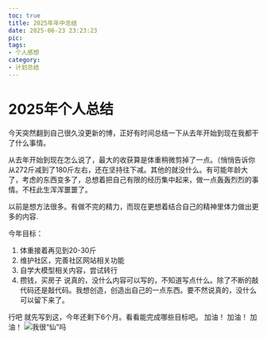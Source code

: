 ```yaml
---
toc: true
title: 2025年年中总结
date: 2025-06-23 23:23:23
pic: 
tags:
- 个人感想
category: 
- 计划总结
---
```


# 2025年个人总结

今天突然翻到自己很久没更新的博，正好有时间总结一下从去年开始到现在我都干了什么事情。

从去年开始到现在怎么说了，最大的收获算是体重稍微剪掉了一点。（悄悄告诉你 从272斤减到了180斤左右，还在坚持往下减。其他的就没什么。有可能年龄大了，考虑的东西变多了，总想着把自己有限的经历集中起来，做一点轰轰烈烈的事情。不枉此生浑浑噩噩了。

以前是想方法很多。有做不完的精力，而现在更想着结合自己的精神里体力做出更多的内容.

今年目标：
1. 体重接着再见到20-30斤
2. 维护社区，完善社区网站相关功能
3. 自学大模型相关内容，尝试转行
4. 攒钱，买房子
说真的，没什么内容可以写的，不知道写点什么。除了不断的敲代码还是敲代码。我想创造，创造出自己的一点东西。要不然说真的，没什么可以留下来了。

行吧 就先写到这，今年还剩下6个月。看看能完成哪些目标吧。 加油！ 加油！ 加油！
![我很“仙”吗](https://greenhaha.oss-cn-beijing.aliyuncs.com/frontend/assets/img/images.jpg)